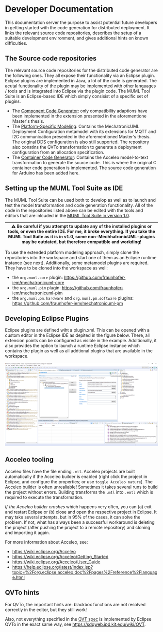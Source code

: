 # Developer Documentation 

This documentation server the purpose to assist potential future developers in getting started with the code generation for distributed deployment. It links the relevant source code repositories, describes the setup of a suitable development environment, and gives additional hints on known difficulties.

## The Source code repositories

The relevant source code repositories for the distributed code generator are the following ones. They all expose their functionality via an Eclipse plugin. Eclipse plugins are implemented in Java, a lot of the code is generated. The acutal functionality of the plugin may be implemented with other languages / tools and is integrated into Eclipse via the plugin code. The MUML Tool Suite is an Eclipse-based IDE which simply consisist of a specific set of plugins. 
* The [Component Code Generator](https://github.com/fraunhofer-iem/mechatronicuml-cadapter-component-type): only compatibility adaptions have been implemented in the extension presented in the aforementione Master's thesis.
* The [Platform-Specific Modeling](https://github.com/fraunhofer-iem/mechatronicuml-psm): Contains the MechatronicUML Deployment Configuration metamodel with its extensions for MQTT and I2C communication presented in the aforementioned Master's thesis. The original DDS configuration is also still supported. The repository also conatins the QVTo transformation to generate a deployment configuration from an allocation specification. 
* The [Container Code Generator](https://github.com/fraunhofer-iem/mechatronicuml-cadapter-component-container): Contains the Acceleo model-to-text transformation to generate the source code. This is where the original C container code generation is implemented. The source code generation for Arduino has been added here. 

## Setting up the MUML Tool Suite as IDE

The MUML Tool Suite can be used both to develop as well as to launch and test the model transformation and code generation functionality. All of the code in the repositories listed above can be edited with the tools and editors that are inlcuded in the [MUML Tool Suite in version 1.0](https://github.com/SQA-Robo-Lab/MUML_1_0-win32-x86_64).

| :warning:  Be careful if you attempt to update any of the installed plugins or tools, or even the entire IDE. For me, it broke everything. If you take the MUML Tool Suite as it is in v1.0, some non-MechhatronicUML-plugins may be outdated, but therefore compatible and workding! |
| --- |

To use the extended platform modeling approach, simply clone the repositories into the workspace and start one of them as an Eclipse runtime instance (see next). Additionally, some metamodel plugins are required. They have to be cloned into the workspace as well: 
* the ```org.muml.core``` plugin: https://github.com/fraunhofer-iem/mechatronicuml-core
* the ```org.muml.pim``` plugin: https://github.com/fraunhofer-iem/mechatronicuml-pim
* the ```org.muml.pm.hardware``` and ```org.muml.pm.software``` plugins: https://github.com/fraunhofer-iem/mechatronicuml-pm

## Developing Eclipse Plugins

Eclipse plugins are defined wiht a plugin.xml. This can be opened with a custom editor in the Eclipse IDE as depited in the figure below. There, all extension points can be configured as visible in the example. Additionally, it also provides the option to launch a runtime Eclipse instance which contains the plugin as well as all addtional plugins that are available in the workspace. 

![Plugin Development](graphix/Eclipse-Plugin.png)


## Acceleo tooling

Acceleo files have the file ending ```.mtl```. Acceleo projects are built automatically if the Acceleo builder is enabled (right click the project in Eclipse, and configure the properties; or use ```toggle Acceleo nature```). The Acceleo builder is often unrealiable! Sometimes it takes several runs to build the project without errors. Building transforms the ```.mtl``` into ```.emtl``` which is required to execute the transformation.

*If the Acceleo builder crashes* which happens very often, you can (a) exit and restart Eclipse or (b) close and open the respective project in Eclipse. It may take several attempts, but in 95% of the cases, it can solve the problem. If not, what has always been a successful workaround is deleting the project (after pushing the project to a remote repository) and cloning and importing it again. 

For more information about Acceleo, see:
* https://wiki.eclipse.org/Acceleo
* https://wiki.eclipse.org/Acceleo/Getting_Started
* https://wiki.eclipse.org/Acceleo/User_Guide
* https://help.eclipse.org/latest/index.jsp?topic=%2Forg.eclipse.acceleo.doc%2Fpages%2Freference%2Flanguage.html

## QVTo hints

For QVTo, the important hints are: blackbox functions are not resolved correctly in the editor, but they still work!

Also, not everything specified in the [QVT spec](https://www.omg.org/spec/QVT/1.2/) is implemented by Eclipse QVTo in the exact same way, see https://sdqweb.ipd.kit.edu/wiki/QVT. 
